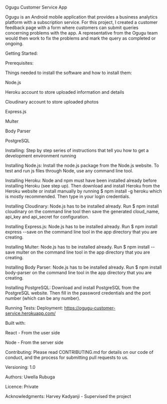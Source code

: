 Ogugu Customer Service App 

Ogugu is an Android mobile application that provides a business analytics platform with a subscription service. For this project, I created a customer feedback page with a form where customers can submit queries concerning problems with the app. A representative from the Ogugu team would then work to fix the problems and mark the query as completed or ongoing. 

Getting Started:

Prerequisites:

Things needed to install the software and how to install them:

Node.js

Heroku account to store uploaded information and details

Cloudinary account to store uploaded photos

Express.js

Multer

Body Parser

PostgreSQL


Installing:
Step by step series of instructions that tell you how to get a development environment running

Installing Node.js:
Install the node.js package from the Node.js website. To test and run js files through Node, use any command line tool.

Installing Heroku:
Node and npm must have been installed already before installing Heroku (see step up). Then download and install Heroku from the Heroku website or install manually by running  $ npm install -g heroku  which is mostly recommended. Then type in your login credentials. 

Installing Cloudinary:
Node.js has to be installed already. Run $ npm install cloudinary  on the command line tool then save the generated cloud_name, api_key and api_secret for configuration. 

Installing Express.js:
Node.js has to be installed already. Run $ npm install express --save on the command line tool in the app directory that you are creating. 

Installing Multer:
Node.js has to be installed already. Run $ npm install --save multer  on the command line tool in the app directory that you are creating. 

Installing Body Parser:
Node.js has to be installed already. Run $ npm install  body-parser  on the command line tool in the app directory that you are creating. 

Installing PostgreSQL:
Download and install PostgreSQL from the PostgreSQL website. Then fill in the password credentials and the port number (which can be any number). 


Running Tests:
Deployment:
https://ogugu-customer-service.herokuapp.com/

Built with:

React - From the user side

Node - From the server side

Contributing:
Please read CONTRIBUTING.md for details on our code of conduct, and the process for submitting pull requests to us.

Versioning:
1.0

Authors: 
Uwella Rubuga 

Licence: 
Private

Acknowledgments: 
Harvey Kadyanji - Supervised the project

